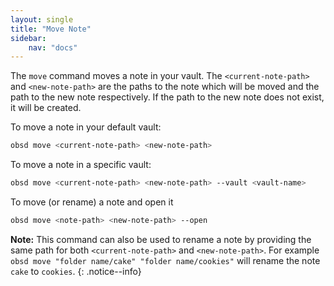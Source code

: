 ```yaml
---
layout: single
title: "Move Note"
sidebar:
    nav: "docs"
---
```


The `move` command moves a note in your vault. The `<current-note-path>` and `<new-note-path>` are the paths to the note which will be moved and the path to the new note respectively. If the path to the new note does not exist, it will be created. 

To move a note in your default vault:

```zsh
obsd move <current-note-path> <new-note-path>
```

To move a note in a specific vault:

```zsh
obsd move <current-note-path> <new-note-path> --vault <vault-name>
```

To move (or rename) a note and open it  
```zsh
obsd move <note-path> <new-note-path> --open
```

**Note:** This command can also be used to rename a note by providing the same path for both `<current-note-path>` and `<new-note-path>`. For example `obsd move "folder name/cake" "folder name/cookies"` will rename the note `cake` to `cookies`.
{: .notice--info}


